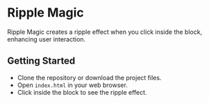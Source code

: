# Ripple Magic

Ripple Magic creates a ripple effect when you click inside the block, enhancing user interaction.

## Getting Started

- Clone the repository or download the project files.
- Open `index.html` in your web browser.
- Click inside the block to see the ripple effect.
